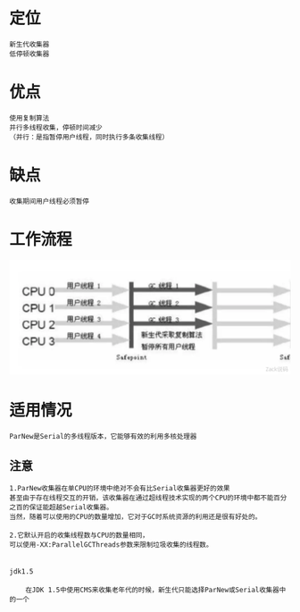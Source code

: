   
# 定位

    新生代收集器
    低停顿收集器
      

# 优点

    使用复制算法
    并行多线程收集，停顿时间减少
    （并行：是指暂停用户线程，同时执行多条收集线程）

# 缺点

    收集期间用户线程必须暂停    

# 工作流程

![](https://github.com/RodJohn/JVM/blob/master/img/gcparnew.png)    

        
# 适用情况    
     

	ParNew是Serial的多线程版本，它能够有效的利用多核处理器

## 注意

	1.ParNew收集器在单CPU的环境中绝对不会有比Serial收集器更好的效果  
	甚至由于存在线程交互的开销，该收集器在通过超线程技术实现的两个CPU的环境中都不能百分之百的保证能超越Serial收集器。  
	当然，随着可以使用的CPU的数量增加，它对于GC时系统资源的利用还是很有好处的。  

	2.它默认开启的收集线程数与CPU的数量相同，  
	可以使用-XX:ParallelGCThreads参数来限制垃圾收集的线程数。


	jdk1.5

		在JDK 1.5中使用CMS来收集老年代的时候，新生代只能选择ParNew或Serial收集器中的一个


